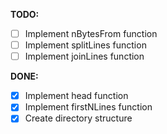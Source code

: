 **TODO:**

- [ ] Implement nBytesFrom function
- [ ] Implement splitLines function
- [ ] Implement joinLines function

**DONE:**

- [x] Implement head function
- [x] Implement firstNLines function
- [x] Create directory structure

